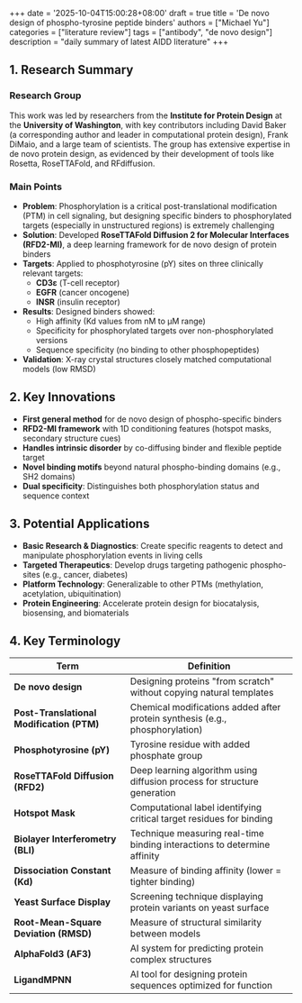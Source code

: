 +++
date = '2025-10-04T15:00:28+08:00'
draft = true
title = 'De novo design of phospho-tyrosine peptide binders'
authors = ["Michael Yu"]
categories = ["literature review"]
tags = ["antibody", "de novo design"]
description = "daily summary of latest AIDD literature"
+++

## 1. Research Summary

### Research Group
This work was led by researchers from the **Institute for Protein Design** at the **University of Washington**, with key contributors including David Baker (a corresponding author and leader in computational protein design), Frank DiMaio, and a large team of scientists. The group has extensive expertise in de novo protein design, as evidenced by their development of tools like Rosetta, RoseTTAFold, and RFdiffusion.

### Main Points
- **Problem**: Phosphorylation is a critical post-translational modification (PTM) in cell signaling, but designing specific binders to phosphorylated targets (especially in unstructured regions) is extremely challenging
- **Solution**: Developed **RoseTTAFold Diffusion 2 for Molecular Interfaces (RFD2-MI)**, a deep learning framework for de novo design of protein binders
- **Targets**: Applied to phosphotyrosine (pY) sites on three clinically relevant targets:
  - **CD3ε** (T-cell receptor)
  - **EGFR** (cancer oncogene) 
  - **INSR** (insulin receptor)
- **Results**: Designed binders showed:
  - High affinity (Kd values from nM to μM range)
  - Specificity for phosphorylated targets over non-phosphorylated versions
  - Sequence specificity (no binding to other phosphopeptides)
- **Validation**: X-ray crystal structures closely matched computational models (low RMSD)

## 2. Key Innovations

- **First general method** for de novo design of phospho-specific binders
- **RFD2-MI framework** with 1D conditioning features (hotspot masks, secondary structure cues)
- **Handles intrinsic disorder** by co-diffusing binder and flexible peptide target
- **Novel binding motifs** beyond natural phospho-binding domains (e.g., SH2 domains)
- **Dual specificity**: Distinguishes both phosphorylation status and sequence context

## 3. Potential Applications

- **Basic Research & Diagnostics**: Create specific reagents to detect and manipulate phosphorylation events in living cells
- **Targeted Therapeutics**: Develop drugs targeting pathogenic phospho-sites (e.g., cancer, diabetes)
- **Platform Technology**: Generalizable to other PTMs (methylation, acetylation, ubiquitination)
- **Protein Engineering**: Accelerate protein design for biocatalysis, biosensing, and biomaterials

## 4. Key Terminology

| Term | Definition |
|------|------------|
| **De novo design** | Designing proteins "from scratch" without copying natural templates |
| **Post-Translational Modification (PTM)** | Chemical modifications added after protein synthesis (e.g., phosphorylation) |
| **Phosphotyrosine (pY)** | Tyrosine residue with added phosphate group |
| **RoseTTAFold Diffusion (RFD2)** | Deep learning algorithm using diffusion process for structure generation |
| **Hotspot Mask** | Computational label identifying critical target residues for binding |
| **Biolayer Interferometry (BLI)** | Technique measuring real-time binding interactions to determine affinity |
| **Dissociation Constant (Kd)** | Measure of binding affinity (lower = tighter binding) |
| **Yeast Surface Display** | Screening technique displaying protein variants on yeast surface |
| **Root-Mean-Square Deviation (RMSD)** | Measure of structural similarity between models |
| **AlphaFold3 (AF3)** | AI system for predicting protein complex structures |
| **LigandMPNN** | AI tool for designing protein sequences optimized for function |
